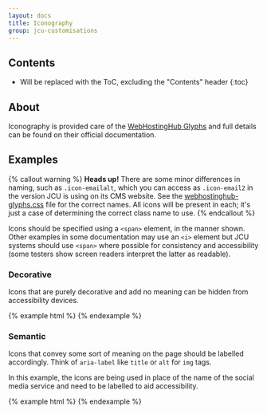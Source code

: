 ```yaml
---
layout: docs
title: Iconography
group: jcu-customisations
---
```


## Contents

* Will be replaced with the ToC, excluding the "Contents" header
{:toc}

## About

Iconography is provided care of the [WebHostingHub
Glyphs](http://www.webhostinghub.com/glyphs/) and full details can be found on
their official documentation.

## Examples

{% callout warning %}
**Heads up!** There are some minor differences in naming, such as
`.icon-emailalt`, which you can access as `.icon-email2` in the version JCU is
using on its CMS website. See the
[webhostinghub-glyphs.css](https://github.com/gustavohenke/webhostinghub-glyphs/blob/master/css/webhostinghub-glyphs.css)
file for the correct names.  All icons will be present in each; it's just a case
of determining the correct class name to use.
{% endcallout %}



Icons should be specified using a `<span>` element, in the manner shown.  Other
examples in some documentation may use an `<i>` element but JCU systems should
use `<span>` where possible for consistency and accessibility (some testers show
screen readers interpret the latter as readable).

### Decorative

Icons that are purely decorative and add no meaning can be hidden from
accessibility devices.

{% example html %}
<span class="icon-asterisk" aria-hidden="true"></span>
<span class="icon-plus" aria-hidden="true"></span>
<span class="icon-cloud" aria-hidden="true"></span>
<span class="icon-edit" aria-hidden="true"></span>
<span class="icon-wineglass" aria-hidden="true"></span>
{% endexample %}

### Semantic

Icons that convey some sort of meaning on the page should be labelled
accordingly.  Think of `aria-label` like `title` or `alt` for `img` tags.

In this example, the icons are being used in place of the name of the social
media service and need to be labelled to aid accessibility.

{% example html %}
<a href="http://fb.me/jamescookuniversity"><span class="icon-circlefacebook" aria-label="Facebook icon"></span></a>
<a href="https://twitter.com/jcu"><span class="icon-circletwitter" aria-label="Twitter icon"></span></a>
<a href="https://www.youtube.com/user/jamescookuniversity"><span class="icon-youtube" aria-label="YouTube icon"></span></a>
{% endexample %}
